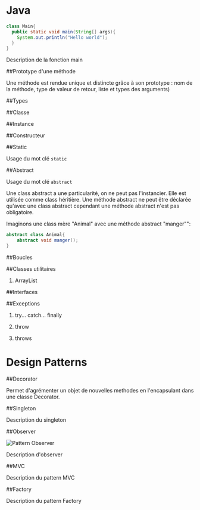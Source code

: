 

# Java

```java
class Main{
  public static void main(String[] args){
    System.out.println("Hello world");
  }
}
```

Description de la fonction main

##Prototype d'une méthode

Une méthode est rendue unique et distincte grâce à son prototype : nom de la méthode, type de valeur de retour, liste et types des arguments)

##Types

##Classe

##Instance

##Constructeur

##Static

Usage du mot clé `static`

##Abstract

Usage du mot clé `abstract`

Une class abstract a une particularité, on ne peut pas l'instancier.
Elle est utilisée comme class héritière.
Une méthode abstract ne peut être déclarée qu'avec une class abstract cependant une méthode abstract n'est pas obligatoire.

Imaginons une class mère "Animal" avec une méthode abstract "manger"":

```java
abstract class Animal{
    abstract void manger();
}
```
##Boucles

##Classes utilitaires

1.    ArrayList



##Interfaces

##Exceptions
1.  try... catch... finally

2. throw

3. throws

# Design Patterns

##Decorator

Permet d'agrémenter un objet de nouvelles methodes en l'encapsulant dans une classe Decorator.

##Singleton

Description du singleton

##Observer

![Pattern Observer](https://raw.githubusercontent.com/clm-a/java-notes/master/observer.png "Pattern Observer")

Description d'observer

##MVC

Description du pattern MVC

##Factory

Description du pattern Factory
